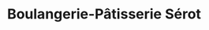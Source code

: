 ---
title: "Boulangerie-Pâtisserie Sérot"
url: /saint-nazaire/boulangerie-patisserie-serot-boulevard-de-la-fraternite/
shop: boulangerie
---